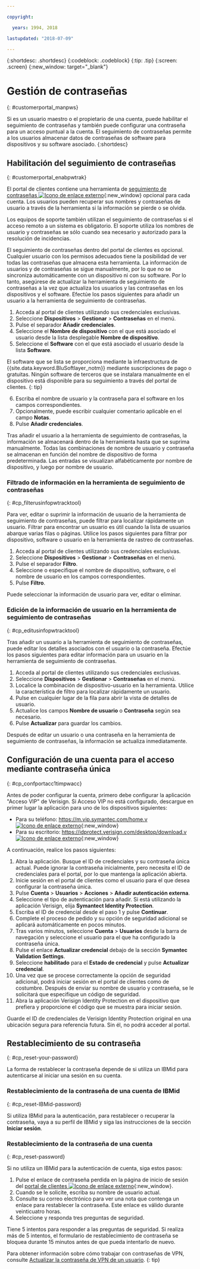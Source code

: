 ```yaml
---

copyright:

  years: 1994, 2018

lastupdated: "2018-07-09"

---
```


{:shortdesc: .shortdesc}
{:codeblock: .codeblock}
{:tip: .tip}
{:screen: .screen}
{:new_window: target="_blank"}


# Gestión de contraseñas
{: #customerportal_manpws}

Si es un usuario maestro o el propietario de una cuenta, puede habilitar el seguimiento de contraseñas y también puede configurar una contraseña para un acceso puntual a la cuenta. El seguimiento de contraseñas permite a los usuarios almacenar datos de contraseñas de software para dispositivos y su software asociado.
{:shortdesc}

## Habilitación del seguimiento de contraseñas
{: #customerportal_enabpwtrak}

El portal de clientes contiene una herramienta de [seguimiento de contraseñas ![Icono de enlace externo](../icons/launch-glyph.svg)](https://control.softlayer.com/devices/passwords){:new_window} opcional para cada cuenta. Los usuarios pueden recuperar sus nombres y contraseñas de usuario a través de la herramienta si la información se pierde o se olvida.

Los equipos de soporte también utilizan el seguimiento de contraseñas si el acceso remoto a un sistema es obligatorio. El soporte utiliza los nombres de usuario y contraseñas se sólo cuando sea necesario y autorizado para la resolución de incidencias.

El seguimiento de contraseñas dentro del portal de clientes es opcional. Cualquier usuario con los permisos adecuados tiene la posibilidad de ver todas las contraseñas que almacena esta herramienta. La información de usuarios y de contraseñas se sigue manualmente, por lo que no se sincroniza automáticamente con un dispositivo ni con su software. Por lo tanto, asegúrese de actualizar la herramienta de seguimiento de contraseñas a la vez que actualiza los usuarios y las contraseñas en los dispositivos y el software. Efectúe los pasos siguientes para añadir un usuario a la herramienta de seguimiento de contraseñas.

1. Acceda al portal de clientes utilizando sus credenciales exclusivas.
2. Seleccione **Dispositivos** > **Gestionar** > **Contraseñas** en el menú.
3. Pulse el separador **Añadir credenciales**.
4. Seleccione el **Nombre de dispositivo** con el que está asociado el usuario desde la lista desplegable **Nombre de dispositivo**.
5. Seleccione el **Software** con el que está asociado el usuario desde la lista **Software**.

  El software que se lista se proporciona mediante la infraestructura de {{site.data.keyword.BluSoftlayer_notm}} mediante suscripciones de pago o gratuitas. Ningún software de terceros que se instalara manualmente en el dispositivo está disponible para su seguimiento a través del portal de clientes.
  {: tip}

6. Escriba el nombre de usuario y la contraseña para el software en los campos correspondientes.
8. Opcionalmente, puede escribir cualquier comentario aplicable en el campo **Notas**.
9. Pulse **Añadir credenciales**.

Tras añadir el usuario a la herramienta de seguimiento de contraseñas, la información se almacenará dentro de la herramienta hasta que se suprima manualmente. Todas las combinaciones de nombre de usuario y contraseña se almacenan en función del nombre de dispositivo de forma predeterminada. Las entradas se visualizan alfabéticamente por nombre de dispositivo, y luego por nombre de usuario.

### Filtrado de información en la herramienta de seguimiento de contraseñas
{: #cp_filterusinfopwtracktool}

Para ver, editar o suprimir la información de usuario de la herramienta de seguimiento de contraseñas, puede filtrar para localizar rápidamente un usuario. Filtrar para encontrar un usuario es útil cuando la lista de usuarios abarque varias filas o páginas. Utilice los pasos siguientes para filtrar por dispositivo, software o usuario en la herramienta de rastreo de contraseñas.

1. Acceda al portal de clientes utilizando sus credenciales exclusivas.
2. Seleccione **Dispositivos** > **Gestionar** > **Contraseñas** en el menú.
3. Pulse el separador **Filtro**.
4. Seleccione o especifique el nombre de dispositivo, software, o el nombre de usuario en los campos correspondientes.
5. Pulse **Filtro**.

Puede seleccionar la información de usuario para ver, editar o eliminar.

### Edición de la información de usuario en la herramienta de seguimiento de contraseñas
{: #cp_editusinfopwtracktool}

Tras añadir un usuario a la herramienta de seguimiento de contraseñas, puede editar los detalles asociados con el usuario o la contraseña. Efectúe los pasos siguientes para editar información para un usuario en la herramienta de seguimiento de contraseñas.

1. Acceda al portal de clientes utilizando sus credenciales exclusivas.
2. Seleccione **Dispositivos** > **Gestionar** > **Contraseñas** en el menú.
3. Localice la combinación de dispositivo-usuario en la herramienta. Utilice la característica de filtro para localizar rápidamente un usuario.
4. Pulse en cualquier lugar de la fila para abrir la vista de detalles de usuario.
5. Actualice los campos **Nombre de usuario** o **Contraseña** según sea necesario.
6. Pulse **Actualizar** para guardar los cambios.

Después de editar un usuario o una contraseña en la herramienta de seguimiento de contraseñas, la información se actualiza inmediatamente.

## Configuración de una cuenta para el acceso mediante contraseña única
{: #cp_confportacc1timpwacc}

Antes de poder configurar la cuenta, primero debe configurar la aplicación "Acceso VIP" de Verisign. Si Acceso VIP no está configurado, descargue en primer lugar la aplicación para uno de los dispositivos siguientes:
* Para su teléfono: [https://m.vip.symantec.com/home.v ![Icono de enlace externo](../icons/launch-glyph.svg)](https://m.vip.symantec.com/home.v){:new_window}
* Para su escritorio: [https://idprotect.verisign.com/desktop/download.v ![Icono de enlace externo](../icons/launch-glyph.svg)](https://idprotect.verisign.com/desktop/download.v){:new_window}

A continuación, realice los pasos siguientes:
1. Abra la aplicación. Busque el ID de credenciales y su contraseña única actual. Puede ignorar la contraseña inicialmente, pero necesita el ID de credenciales para el portal, por lo que mantenga la aplicación abierta.
2. Inicie sesión en el portal de clientes como el usuario para el que desea configurar la contraseña única.
3. Pulse **Cuenta** > **Usuarios** > **Acciones** > **Añadir autenticación externa**.
4. Seleccione el tipo de autenticación para añadir. Si está utilizando la aplicación Verisign, elija **Symantect Identity Protection**.
5. Escriba el ID de credencial desde el paso 1 y pulse **Continuar**.
6. Complete el proceso de pedido y su opción de seguridad adicional se aplicará automáticamente en pocos minutos.
7. Tras varios minutos, seleccione **Cuenta** > **Usuarios** desde la barra de navegación y seleccione el usuario para el que ha configurado la contraseña única.
8. Pulse el enlace **Actualizar credencial** debajo de la sección **Symantec Validation Settings**.
9. Seleccione **habilitado** para el **Estado de credencial** y pulse **Actualizar credencial**.
10. Una vez que se procese correctamente la opción de seguridad adicional, podrá iniciar sesión en el portal de clientes como de costumbre. Después de enviar su nombre de usuario y contraseña, se le solicitará que especifique un código de seguridad.
11. Abra la aplicación Verisign Identity Protection en el dispositivo que prefiera y proporcione el código que se muestra para iniciar sesión.

Guarde el ID de credenciales de Verisign Identity Protection original en una ubicación segura para referencia futura. Sin él, no podrá acceder al portal.

## Restablecimiento de su contraseña
{: #cp_reset-your-password}

La forma de restablecer la contraseña depende de si utiliza un IBMid para autenticarse al iniciar una sesión en su cuenta.  

### Restablecimiento de la contraseña de una cuenta de IBMid
{: #cp_reset-IBMid-password}

Si utiliza IBMid para la autenticación, para restablecer o recuperar la contraseña, vaya a su perfil de IBMid y siga las instrucciones de la sección **Iniciar sesión**.

### Restablecimiento de la contraseña de una cuenta
{: #cp_reset-password}

Si no utiliza un IBMid para la autenticación de cuenta, siga estos pasos:

1. Pulse el enlace de contraseña perdida en la página de inicio de sesión del [portal de clientes ![Icono de enlace externo](../icons/launch-glyph.svg)](https://control.softlayer.com/){:new_window}.
2. Cuando se le solicite, escriba su nombre de usuario actual.
3. Consulte su correo electrónico para ver una nota que contenga un enlace para restablecer la contraseña. Este enlace es válido durante veinticuatro horas.
4. Seleccione y responda tres preguntas de seguridad.

Tiene 5 intentos para responder a las preguntas de seguridad. Si realiza más de 5 intentos, el formulario de restablecimiento de contraseña se bloquea durante 15 minutos antes de que pueda intentarlo de nuevo.

Para obtener información sobre cómo trabajar con contraseñas de VPN, consulte [Actualizar la contraseña de VPN de un usuario](/docs/infrastructure/iaas-vpn/update-password.html#update-a-user-s-vpn-password).
{: tip}
